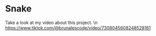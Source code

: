 # Snake
Take a look at my video about this project. \n
https://www.tiktok.com/@brunalescode/video/7308045608248528161
